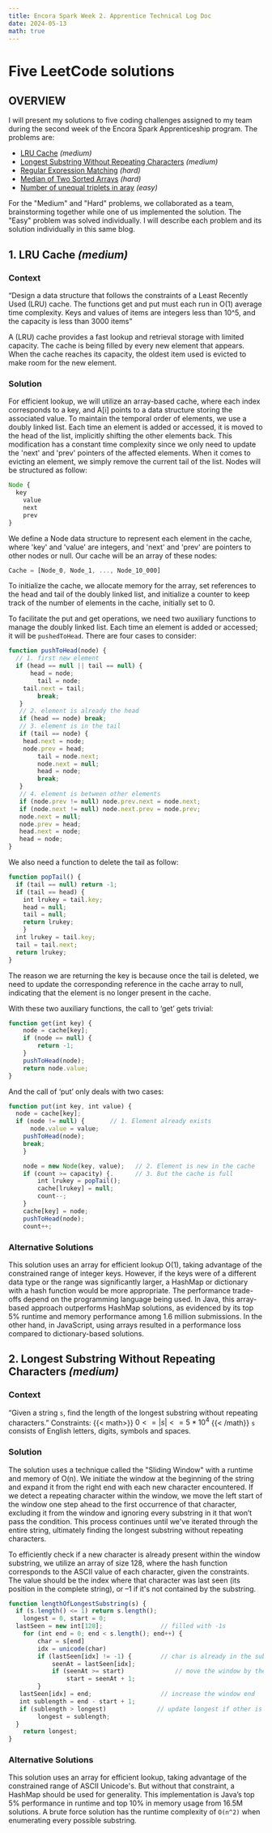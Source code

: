 ```yaml
---
title: Encora Spark Week 2. Apprentice Technical Log Doc
date: 2024-05-13
math: true
---
```


# Five LeetCode solutions

## OVERVIEW

I will present my solutions to five coding challenges assigned to my team during the second week of the Encora Spark Apprenticeship program. The problems are:

- [LRU Cache](https://leetcode.com/problems/lru-cache/) _(medium)_
- [Longest Substring Without Repeating Characters](https://leetcode.com/problems/longest-substring-without-repeating-characters/) _(medium)_
- [Regular Expression Matching](https://leetcode.com/problems/regular-expression-matching/) _(hard)_
- [Median of Two Sorted Arrays](https://leetcode.com/problems/median-of-two-sorted-arrays/) _(hard)_
- [Number of unequal triplets in aray](https://leetcode.com/problems/number-of-unequal-triplets-in-array/) _(easy)_

For the "Medium" and "Hard" problems, we collaborated as a team, brainstorming together while one of us implemented the solution. The "Easy" problem was solved individually. I will describe each problem and its solution individually in this same blog.

## 1. LRU Cache _(medium)_

### Context

“Design a data structure that follows the constraints of a Least Recently Used (LRU) cache. The functions get and put must each run in O(1) average time complexity. Keys and values of items are integers less than 10^5, and the capacity is less than 3000 items”

A (LRU) cache provides a fast lookup and retrieval storage with limited capacity. The cache is being filled by every new element that appears. When the cache reaches its capacity, the oldest item used is evicted to make room for the new element.

### Solution

For efficient lookup, we will utilize an array-based cache, where each index corresponds to a key, and A[i] points to a data structure storing the associated value. To maintain the temporal order of elements, we use a doubly linked list. Each time an element is added or accessed, it is moved to the head of the list, implicitly shifting the other elements back. This modification has a constant time complexity since we only need to update the 'next' and 'prev' pointers of the affected elements. When it comes to evicting an element, we simply remove the current tail of the list. Nodes will be structured as follow:

```javascript
Node {
  key
	value
	next
	prev
}
```

We define a Node data structure to represent each element in the cache, where 'key' and 'value' are integers, and 'next' and 'prev' are pointers to other nodes or null. Our cache will be an array of these nodes:

```javascript
Cache = [Node_0, Node_1, ..., Node_10_000]
```

To initialize the cache, we allocate memory for the array, set references to the head and tail of the doubly linked list, and initialize a counter to keep track of the number of elements in the cache, initially set to 0.

To facilitate the put and get operations, we need two auxiliary functions to manage the doubly linked list. Each time an element is added or accessed; it will be `pushedToHead`. There are four cases to consider:

```javascript
function pushToHead(node) {
  // 1. first new element
  if (head == null || tail == null) {
 	  head = node;
 		tail = node;
  	tail.next = tail;
 		break;
   }
   // 2. element is already the head
   if (head == node) break;
   // 3. element is in the tail
   if (tail == node) {
    head.next = node;
    node.prev = head;
 		tail = node.next;
 		node.next = null;
 		head = node;
 		break;
   }
   // 4. element is between other elements
   if (node.prev != null) node.prev.next = node.next;
   if (node.next != null) node.next.prev = node.prev;
   node.next = null;
   node.prev = head;
   head.next = node;
   head = node;
}
```

We also need a function to delete the tail as follow:

```javascript
function popTail() {
  if (tail == null) return -1;
  if (tail == head) {
    int lrukey = tail.key;
   	head = null;
   	tail = null;
   	return lrukey;
    }
  int lrukey = tail.key;
  tail = tail.next;
  return lrukey;
}
```

The reason we are returning the key is because once the tail is deleted, we need to update the corresponding reference in the cache array to null, indicating that the element is no longer present in the cache.

With these two auxiliary functions, the call to ‘get’ gets trivial:

```javascript
function get(int key) {
 	node = cache[key];
 	if (node == null) {
 		return -1;
 	}
 	pushToHead(node);
 	return node.value;
}
```

And the call of ‘put’ only deals with two cases:

```javascript
function put(int key, int value) {
  node = cache[key];
  if (node != null) { 		// 1. Element already exists
 	  node.value = value;
   	pushToHead(node);
   	break;
    }

   	node = new Node(key, value);   // 2. Element is new in the cache
   	if (count >= capacity) {.      // 3. But the cache is full
  		int lrukey = popTail();
  		cache[lrukey] = null;
  		count--;
    }
    cache[key] = node;
   	pushToHead(node);
    count++;
```

### Alternative Solutions

This solution uses an array for efficient lookup O(1), taking advantage of the constrained range of integer keys. However, if the keys were of a different data type or the range was significantly larger, a HashMap or dictionary with a hash function would be more appropriate. The performance trade-offs depend on the programming language being used. In Java, this array-based approach outperforms HashMap solutions, as evidenced by its top 5% runtime and memory performance among 1.6 million submissions. In the other hand, in JavaScript, using arrays resulted in a performance loss compared to dictionary-based solutions.

## 2. Longest Substring Without Repeating Characters _(medium)_

### Context

“Given a string `s`, find the length of the longest substring without repeating characters.”
Constraints:
{{< math>}} $0 <= |s| <= 5 * 10^4$ {{< /math}}
`s` consists of English letters, digits, symbols and spaces.

### Solution

The solution uses a technique called the "Sliding Window" with a runtime and memory of O(n). We initiate the window at the beginning of the string and expand it from the right end with each new character encountered. If we detect a repeating character within the window, we move the left start of the window one step ahead to the first occurrence of that character, excluding it from the window and ignoring every substring in it that won’t pass the condition. This process continues until we've iterated through the entire string, ultimately finding the longest substring without repeating characters.

To efficiently check if a new character is already present within the window substring, we utilize an array of size 128, where the hash function corresponds to the ASCII value of each character, given the constraints. The value should be the index where that character was last seen (its position in the complete string), or –1 if it's not contained by the substring.

```javascript
function lengthOfLongestSubstring(s) {
  if (s.length() <= 1) return s.length();
 	longest = 0, start = 0;
  lastSeen = new int[128]; 			      // filled with -1s
 	for (int end = 0; end < s.length(); end++) {
 		char = s[end]
 		idx = unicode(char)
 		if (lastSeen[idx] != -1) { 	      // char is already in the substring
 		 	seenAt = lastSeen[idx];
 			if (seenAt >= start) 	          // move the window by the start side
 				start = seenAt + 1;
 		}
   lastSeen[idx] = end;			          // increase the window end
   int sublength = end - start + 1;
   if (sublength > longest)  		     // update longest if other is found
 		longest = sublength;
  }
 	return longest;
}
```

### Alternative Solutions

This solution uses an array for efficient lookup, taking advantage of the constrained range of ASCII Unicode's. But without that constraint, a HashMap should be used for generality. This implementation is Java’s top 5% performance in runtime and top 10% in memory usage from 16.5M solutions. A brute force solution has the runtime complexity of `O(n^2)` when enumerating every possible substring.
